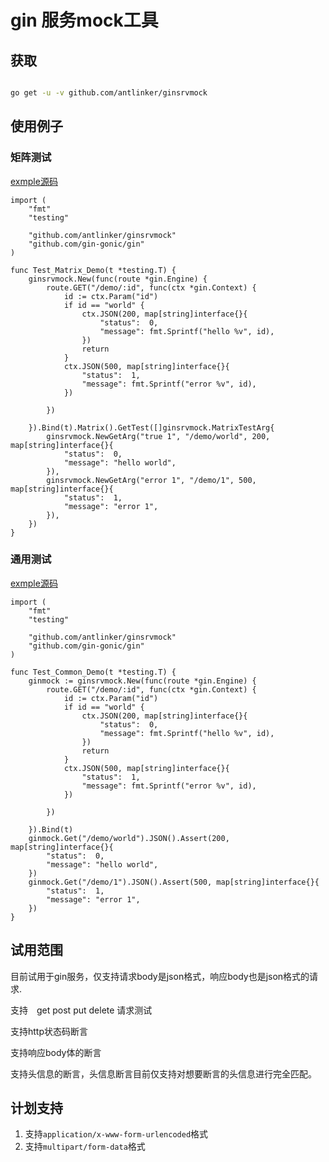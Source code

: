 # gin 服务mock工具

## 获取

```bash

go get -u -v github.com/antlinker/ginsrvmock

```

## 使用例子

### 矩阵测试

[exmple源码](exmple/matrix_test.go)

``` golang
import (
	"fmt"
	"testing"

	"github.com/antlinker/ginsrvmock"
	"github.com/gin-gonic/gin"
)

func Test_Matrix_Demo(t *testing.T) {
	ginsrvmock.New(func(route *gin.Engine) {
		route.GET("/demo/:id", func(ctx *gin.Context) {
			id := ctx.Param("id")
			if id == "world" {
				ctx.JSON(200, map[string]interface{}{
					"status":  0,
					"message": fmt.Sprintf("hello %v", id),
				})
				return
			}
			ctx.JSON(500, map[string]interface{}{
				"status":  1,
				"message": fmt.Sprintf("error %v", id),
			})

		})

	}).Bind(t).Matrix().GetTest([]ginsrvmock.MatrixTestArg{
		ginsrvmock.NewGetArg("true 1", "/demo/world", 200, map[string]interface{}{
			"status":  0,
			"message": "hello world",
		}),
		ginsrvmock.NewGetArg("error 1", "/demo/1", 500, map[string]interface{}{
			"status":  1,
			"message": "error 1",
		}),
	})
}

```
### 通用测试

[exmple源码](exmple/common_test.go)

```golang
import (
	"fmt"
	"testing"

	"github.com/antlinker/ginsrvmock"
	"github.com/gin-gonic/gin"
)

func Test_Common_Demo(t *testing.T) {
	ginmock := ginsrvmock.New(func(route *gin.Engine) {
		route.GET("/demo/:id", func(ctx *gin.Context) {
			id := ctx.Param("id")
			if id == "world" {
				ctx.JSON(200, map[string]interface{}{
					"status":  0,
					"message": fmt.Sprintf("hello %v", id),
				})
				return
			}
			ctx.JSON(500, map[string]interface{}{
				"status":  1,
				"message": fmt.Sprintf("error %v", id),
			})

		})

	}).Bind(t)
	ginmock.Get("/demo/world").JSON().Assert(200, map[string]interface{}{
		"status":  0,
		"message": "hello world",
	})
	ginmock.Get("/demo/1").JSON().Assert(500, map[string]interface{}{
		"status":  1,
		"message": "error 1",
	})
}

```

## 试用范围

目前试用于gin服务，仅支持请求body是json格式，响应body也是json格式的请求.

支持　get post put delete 请求测试

支持http状态码断言

支持响应body体的断言

支持头信息的断言，头信息断言目前仅支持对想要断言的头信息进行完全匹配。

## 计划支持

1. 支持`application/x-www-form-urlencoded`格式
1. 支持`multipart/form-data`格式
